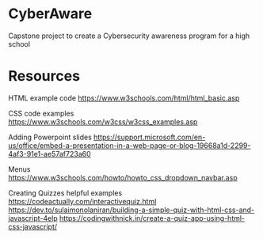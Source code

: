 # CyberAware
Capstone project to create a Cybersecurity awareness program for a high school


# Resources

HTML example code
https://www.w3schools.com/html/html_basic.asp

CSS code examples
https://www.w3schools.com/w3css/w3css_examples.asp

Adding Powerpoint slides
https://support.microsoft.com/en-us/office/embed-a-presentation-in-a-web-page-or-blog-19668a1d-2299-4af3-91e1-ae57af723a60


Menus
https://www.w3schools.com/howto/howto_css_dropdown_navbar.asp

Creating Quizzes helpful examples
https://codeactually.com/interactivequiz.html
https://dev.to/sulaimonolaniran/building-a-simple-quiz-with-html-css-and-javascript-4elp
https://codingwithnick.in/create-a-quiz-app-using-html-css-javascript/
